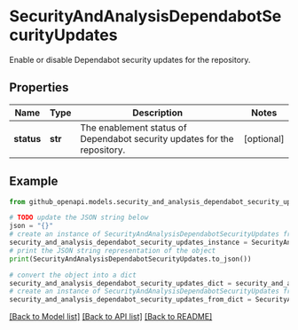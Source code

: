 # SecurityAndAnalysisDependabotSecurityUpdates

Enable or disable Dependabot security updates for the repository.

## Properties

Name | Type | Description | Notes
------------ | ------------- | ------------- | -------------
**status** | **str** | The enablement status of Dependabot security updates for the repository. | [optional] 

## Example

```python
from github_openapi.models.security_and_analysis_dependabot_security_updates import SecurityAndAnalysisDependabotSecurityUpdates

# TODO update the JSON string below
json = "{}"
# create an instance of SecurityAndAnalysisDependabotSecurityUpdates from a JSON string
security_and_analysis_dependabot_security_updates_instance = SecurityAndAnalysisDependabotSecurityUpdates.from_json(json)
# print the JSON string representation of the object
print(SecurityAndAnalysisDependabotSecurityUpdates.to_json())

# convert the object into a dict
security_and_analysis_dependabot_security_updates_dict = security_and_analysis_dependabot_security_updates_instance.to_dict()
# create an instance of SecurityAndAnalysisDependabotSecurityUpdates from a dict
security_and_analysis_dependabot_security_updates_from_dict = SecurityAndAnalysisDependabotSecurityUpdates.from_dict(security_and_analysis_dependabot_security_updates_dict)
```
[[Back to Model list]](../README.md#documentation-for-models) [[Back to API list]](../README.md#documentation-for-api-endpoints) [[Back to README]](../README.md)


